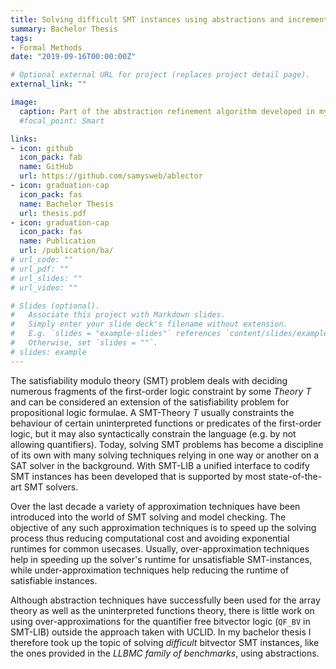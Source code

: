 ```yaml
---
title: Solving difficult SMT instances using abstractions and incremental SMT solving
summary: Bachelor Thesis
tags:
- Formal Methods
date: "2019-09-16T00:00:00Z"

# Optional external URL for project (replaces project detail page).
external_link: ""

image:
  caption: Part of the abstraction refinement algorithm developed in my Bachelor Thesis
  #focal_point: Smart

links:
- icon: github
  icon_pack: fab
  name: GitHub
  url: https://github.com/samysweb/ablector
- icon: graduation-cap
  icon_pack: fas
  name: Bachelor Thesis
  url: thesis.pdf
- icon: graduation-cap
  icon_pack: fas
  name: Publication
  url: /publication/ba/
# url_code: ""
# url_pdf: ""
# url_slides: ""
# url_video: ""

# Slides (optional).
#   Associate this project with Markdown slides.
#   Simply enter your slide deck's filename without extension.
#   E.g. `slides = "example-slides"` references `content/slides/example-slides.md`.
#   Otherwise, set `slides = ""`.
# slides: example
---
```


The satisfiability modulo theory (SMT) problem deals with deciding numerous fragments of the first-order logic constraint by some *Theory* $T$ and can be considered an extension of the satisfiability problem for propositional logic formulae.
A SMT-Theory $T$ usually constraints the behaviour of certain uninterpreted functions or predicates of the first-order logic, but it may also syntactically constrain the language (e.g. by not allowing quantifiers).
Today, solving SMT problems has become a discipline of its own with many solving techniques relying in one way or another on a SAT solver in the background.
With SMT-LIB a unified interface to codify SMT instances has been developed that is supported by most state-of-the-art SMT solvers.

Over the last decade a variety of approximation techniques have been introduced into the world of SMT solving and model checking.
The objective of any such approximation techniques is to speed up the solving process thus reducing computational cost and avoiding exponential runtimes for common usecases.
Usually, over-approximation techniques help in speeding up the solver's runtime for unsatisfiable SMT-instances, while under-approximation techniques help reducing the runtime of satisfiable instances. 

Although abstraction techniques have successfully been used for the array theory as well as the uninterpreted functions theory, there is little work on using over-approximations for the quantifier free bitvector logic (`QF_BV` in SMT-LIB) outside the approach taken with UCLID.
In my bachelor thesis I therefore took up the topic of solving *difficult* bitvector SMT instances, like the ones provided in the *LLBMC family of benchmarks*, using abstractions.